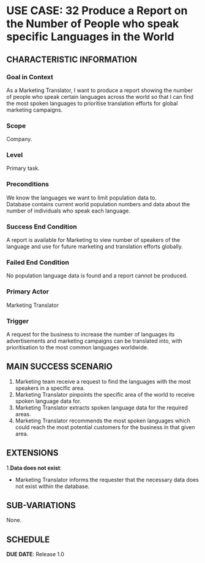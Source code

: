 # USE CASE: 32 Produce a Report on the Number of People who speak specific Languages in the World

## CHARACTERISTIC INFORMATION

### Goal in Context

As a Marketing Translator, I want to produce a report showing the number of people who speak certain languages across the world so that
I can find the most spoken languages to prioritise translation efforts for global marketing campaigns.

### Scope

Company.

### Level

Primary task.

### Preconditions

We know the languages we want to limit population data to.  
Database contains current world population numbers and data about the number of individuals who speak each language.

### Success End Condition

A report is available for Marketing to view number of speakers of the language and use for future marketing and
translation efforts globally.

### Failed End Condition

No population language data is found and a report cannot be produced.

### Primary Actor

Marketing Translator

### Trigger

A request for the business to increase the number of languages its advertisements and marketing campaigns can be
translated into, with prioritisation to the most common languages worldwide.

## MAIN SUCCESS SCENARIO

1. Marketing team receive a request to find the languages with the most speakers in a specific area.
2. Marketing Translator pinpoints the specific area of the world to receive spoken language data for.
3. Marketing Translator extracts spoken language data for the required areas.
4. Marketing Translator recommends the most spoken languages which could reach the most potential customers for the
   business in that given area.

## EXTENSIONS

1.**Data does not exist**:

- Marketing Translator informs the requester that the necessary data does not exist within the database.

## SUB-VARIATIONS

None.

## SCHEDULE

**DUE DATE**: Release 1.0